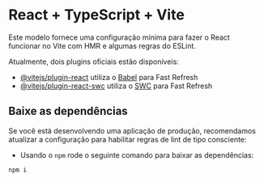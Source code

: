 # React + TypeScript + Vite

Este modelo fornece uma configuração mínima para fazer o React funcionar no Vite com HMR e algumas regras do ESLint.

Atualmente, dois plugins oficiais estão disponíveis:

- [@vitejs/plugin-react](https://github.com/vitejs/vite-plugin-react/blob/main/packages/plugin-react/README.md) utiliza o [Babel](https://babeljs.io/) para Fast Refresh
- [@vitejs/plugin-react-swc](https://github.com/vitejs/vite-plugin-react-swc) utiliza o [SWC](https://swc.rs/)  para Fast Refresh

## Baixe as dependências 

Se você está desenvolvendo uma aplicação de produção, recomendamos atualizar a configuração para habilitar regras de lint de tipo consciente:

- Usando o `npm` rode o seguinte comando para baixar as dependências:

```terminal
npm i
```

